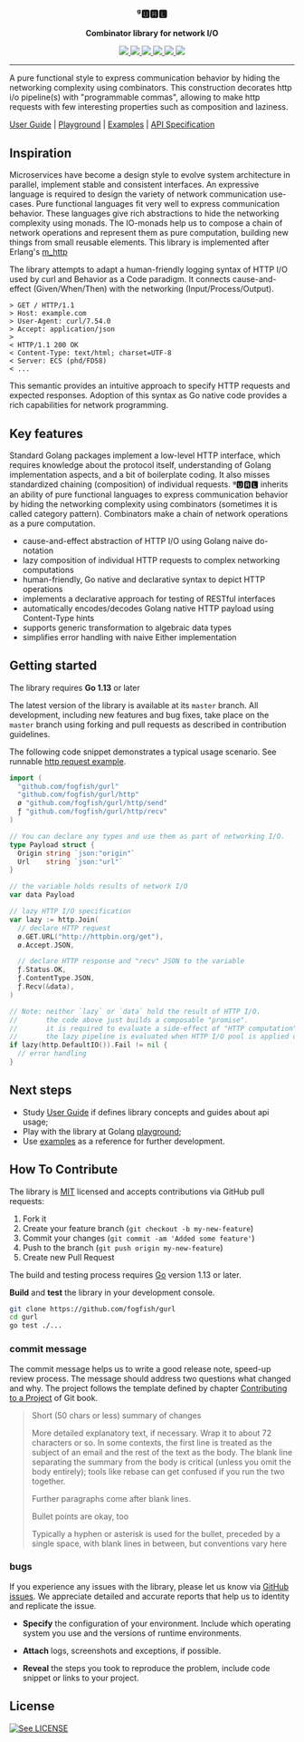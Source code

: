 <p align="center">
  <h3 align="center">ᵍ🆄🆁🅻</h3>
  <p align="center"><strong>Combinator library for network I/O</strong></p>

  <p align="center">
    <!-- Documentation -->
    <a href="http://godoc.org/github.com/fogfish/gurl">
      <img src="https://godoc.org/github.com/fogfish/gurl?status.svg" />
    </a>
    <!-- Build Status  -->
    <a href="https://github.com/fogfish/gurl/actions/">
      <img src="https://github.com/fogfish/gurl/workflows/Go/badge.svg" />
    </a>
    <!-- GitHub -->
    <a href="http://github.com/fogfish/gurl">
      <img src="https://img.shields.io/github/last-commit/fogfish/gurl.svg" />
    </a>
    <!-- Coverage -->
    <a href="https://coveralls.io/github/fogfish/gurl?branch=master">
      <img src="https://coveralls.io/repos/github/fogfish/gurl/badge.svg?branch=master" />
    </a>
    <!-- Go Card -->
    <a href="https://goreportcard.com/report/github.com/fogfish/gurl">
      <img src="https://goreportcard.com/badge/github.com/fogfish/gurl" />
    </a>
    <!-- Maintainability -->
    <a href="https://codeclimate.com/github/fogfish/gurl/maintainability">
      <img src="https://api.codeclimate.com/v1/badges/b9ff76a1f641ce98cd26/maintainability" />
    </a>
  </p>
</p>

---

A pure functional style to express communication behavior by hiding the networking complexity using combinators. This construction decorates http i/o pipeline(s) with "programmable commas", allowing to make http requests with few interesting properties such as composition and laziness.   

[User Guide](./doc/user-guide.md) |
[Playground](https://play.golang.org/p/hPTgNhoJM2-) |
[Examples](./example/) |
[API Specification](http://godoc.org/github.com/fogfish/gurl)

## Inspiration

Microservices have become a design style to evolve system architecture in parallel, implement stable and consistent interfaces. An expressive language is required to design the variety of network communication use-cases. Pure functional languages fit very well to express communication behavior. These languages give rich abstractions to hide the networking complexity using monads. The IO-monads help us to compose a chain of network operations and represent them as pure computation, building new things from small reusable elements. This library is implemented after Erlang's [m_http](https://github.com/fogfish/m_http)

The library attempts to adapt a human-friendly logging syntax of HTTP I/O used by curl and Behavior as a Code paradigm. It connects cause-and-effect (Given/When/Then) with the networking (Input/Process/Output).

```
> GET / HTTP/1.1
> Host: example.com
> User-Agent: curl/7.54.0
> Accept: application/json
>
< HTTP/1.1 200 OK
< Content-Type: text/html; charset=UTF-8
< Server: ECS (phd/FD58)
< ...
```

This semantic provides an intuitive approach to specify HTTP requests and expected responses. Adoption of this syntax as Go native code provides a rich capabilities for network programming.


## Key features

Standard Golang packages implement a low-level HTTP interface, which requires knowledge about the protocol itself, understanding of Golang implementation aspects, and a bit of boilerplate coding. It also misses standardized chaining (composition) of individual requests. ᵍ🆄🆁🅻 inherits an ability of pure functional languages to express communication behavior by hiding the networking complexity using combinators (sometimes it is called category pattern). Combinators make a chain of network operations as a pure computation. 

* cause-and-effect abstraction of HTTP I/O using Golang naive do-notation
* lazy composition of individual HTTP requests to complex networking computations
* human-friendly, Go native and declarative syntax to depict HTTP operations
* implements a declarative approach for testing of RESTful interfaces
* automatically encodes/decodes Golang native HTTP payload using Content-Type hints
* supports generic transformation to algebraic data types
* simplifies error handling with naive Either implementation

## Getting started

The library requires **Go 1.13** or later 

The latest version of the library is available at its `master` branch. All development, including new features and bug fixes, take place on the `master` branch using forking and pull requests as described in contribution guidelines.

The following code snippet demonstrates a typical usage scenario. See runnable [http request example](example/request/main.go).

```go
import (
  "github.com/fogfish/gurl"
  "github.com/fogfish/gurl/http"
  ø "github.com/fogfish/gurl/http/send"
  ƒ "github.com/fogfish/gurl/http/recv"
)

// You can declare any types and use them as part of networking I/O.
type Payload struct {
  Origin string `json:"origin"`
  Url    string `json:"url"`
}

// the variable holds results of network I/O
var data Payload

// lazy HTTP I/O specification
var lazy := http.Join(
  // declare HTTP request
  ø.GET.URL("http://httpbin.org/get"),
  ø.Accept.JSON,

  // declare HTTP response and "recv" JSON to the variable
  ƒ.Status.OK,
  ƒ.ContentType.JSON,
  ƒ.Recv(&data),
)

// Note: neither `lazy` or `data` hold the result of HTTP I/O.
//       the code above just builds a composable "promise".
//       it is required to evaluate a side-effect of "HTTP computation".
//       the lazy pipeline is evaluated when HTTP I/O pool is applied over
if lazy(http.DefaultIO()).Fail != nil {
  // error handling
}
```

## Next steps

* Study [User Guide](doc/user-guide.md) if defines library concepts and guides about api usage;
* Play with the library at Golang [playground](https://play.golang.org/p/hPTgNhoJM2-);
* Use [examples](examples) as a reference for further development.


## How To Contribute

The library is [MIT](LICENSE) licensed and accepts contributions via GitHub pull requests:

1. Fork it
2. Create your feature branch (`git checkout -b my-new-feature`)
3. Commit your changes (`git commit -am 'Added some feature'`)
4. Push to the branch (`git push origin my-new-feature`)
5. Create new Pull Request


The build and testing process requires [Go](https://golang.org) version 1.13 or later.

**Build** and **test** the library in your development console.

```bash
git clone https://github.com/fogfish/gurl
cd gurl
go test ./...
```

### commit message

The commit message helps us to write a good release note, speed-up review process. The message should address two questions what changed and why. The project follows the template defined by chapter [Contributing to a Project](http://git-scm.com/book/ch5-2.html) of Git book.

>
> Short (50 chars or less) summary of changes
>
> More detailed explanatory text, if necessary. Wrap it to about 72 characters or so. In some contexts, the first line is treated as the subject of an email and the rest of the text as the body. The blank line separating the summary from the body is critical (unless you omit the body entirely); tools like rebase can get confused if you run the two together.
> 
> Further paragraphs come after blank lines.
> 
> Bullet points are okay, too
> 
> Typically a hyphen or asterisk is used for the bullet, preceded by a single space, with blank lines in between, but conventions vary here
>
>

### bugs

If you experience any issues with the library, please let us know via [GitHub issues](https://github.com/fogfish/gurl/issue). We appreciate detailed and accurate reports that help us to identity and replicate the issue. 

* **Specify** the configuration of your environment. Include which operating system you use and the versions of runtime environments. 

* **Attach** logs, screenshots and exceptions, if possible.

* **Reveal** the steps you took to reproduce the problem, include code snippet or links to your project.


## License

[![See LICENSE](https://img.shields.io/github/license/fogfish/gurl.svg?style=for-the-badge)](LICENSE)
